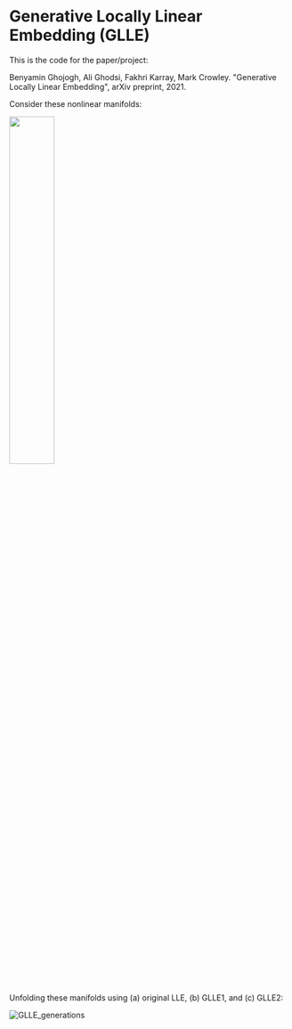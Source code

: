 # Generative Locally Linear Embedding (GLLE)

This is the code for the paper/project:

Benyamin Ghojogh, Ali Ghodsi, Fakhri Karray, Mark Crowley. "Generative Locally Linear Embedding", arXiv preprint, 2021.

Consider these nonlinear manifolds:

<img src="https://user-images.githubusercontent.com/66282117/113497353-5203f980-94d1-11eb-86f8-1f1b4d86f173.png" width="40%">

Unfolding these manifolds using (a) original LLE, (b) GLLE1, and (c) GLLE2:

![GLLE_generations](https://user-images.githubusercontent.com/66282117/113497394-a7400b00-94d1-11eb-9101-6d67b6bfefc4.png)

